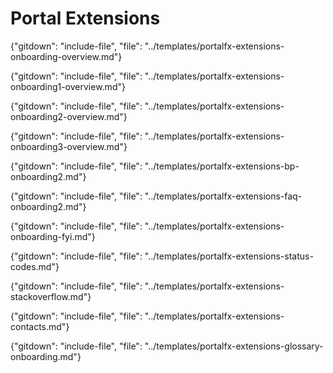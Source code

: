 # Portal Extensions 

{"gitdown": "include-file", "file": "../templates/portalfx-extensions-onboarding-overview.md"}
 
{"gitdown": "include-file", "file": "../templates/portalfx-extensions-onboarding1-overview.md"}
  
{"gitdown": "include-file", "file": "../templates/portalfx-extensions-onboarding2-overview.md"}

{"gitdown": "include-file", "file": "../templates/portalfx-extensions-onboarding3-overview.md"}

{"gitdown": "include-file", "file": "../templates/portalfx-extensions-bp-onboarding2.md"}

{"gitdown": "include-file", "file": "../templates/portalfx-extensions-faq-onboarding2.md"}

{"gitdown": "include-file", "file": "../templates/portalfx-extensions-onboarding-fyi.md"}
 
{"gitdown": "include-file", "file": "../templates/portalfx-extensions-status-codes.md"}

{"gitdown": "include-file", "file": "../templates/portalfx-extensions-stackoverflow.md"}
   
{"gitdown": "include-file", "file": "../templates/portalfx-extensions-contacts.md"}
 
{"gitdown": "include-file", "file": "../templates/portalfx-extensions-glossary-onboarding.md"}